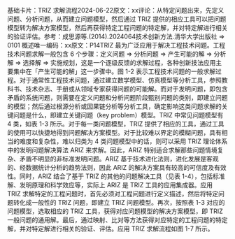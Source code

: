 

基础卡片：TRIZ 求解流程2024-06-22原文：xx评论：从特定问题出来，先定义问题、分析问题，从而建立问题模型，然后通过 TRIZ 提供的相应工具可以把问题模型转为解决方案模型，然后再获得特定工程问题的特定解，并对特定解进行相关的验证评估。参考：成思源等.(2014).2024064技术创新方法.清华大学出版社 => 0101 概述唯一编码：xx原文：P14TRIZ 最为广泛应用于解决工程技术问题。工程技术问题求解一般包含 6 个步骤：定义问题 => 分析问题 => 产生可能的解 => 分析解 => 选择解 => 实施规划，这是一个逐级反馈的求解过程，各种创新技法应用主要集中在「产生可能的解」这一步骤中。图 1-2 表示工程技术问题的一般求解过程。对于通常性工程技术问题，通过建立数学模型、仿真模型等分析工具，参照教科书、技术杂志、手册或从领域专家获得问题的可能解。而对于发明问题，即包含矛盾的系统问题，则需要在定义问题和分析问题阶段甄别问题的类别，即建立问题的模型；然后通过根源分析或因果链分析等分析工具，确定影响这类问题求解的关键问题是什么，即建立关键问题（key problem）模型。TRIZ 中常见问题模型有 4 类，如表 1-3 所示。对于每一类问题模型，TRIZ 提供了相应的工具，通过工具的使用可以快捷地得到问题解决方案模型。对于比较难以界定的模糊问题，具有相当的难度和复杂性，难以归类为 4 类问题模型中的话，则可以采用 TRIZ 理论体系中的发明问题解决算法 ARIZ 来求解。因此，ARIZ 特别适合求解那些问题情境复杂、矛盾不明显的非标准发明问题。ARIZ 基于技术进化法则，进化发展是客观的、经数据统计分析的趋势法则，因此 ARIZ 的解决方案具有较高的可信度及有效性。同时，ARIZ 结合了基于 TRIZ 的其他的问题解决工具（见表 1-4），包括标准解、发明原理和科学效应等，实际上 ARIZ 是 TRIZ 工具的应用集成器。应用 TRIZ 求解特定的工程问题时，首先必须对工程问题进行定义描述，然后将特定问题转化成一般性的 TRIZ 问题，即建立 TRIZ 问题模型。再次，按照表 1-3 对应的问题模型，选取相应的 TRIZ 工具，获得对应问题模型的解决方案模型，即 TRIZ 一般问题的通用解。最后，通过映射、比对等方法获得对应特定的工程问题的特定解，并对特定解进行相关的验证、评估。应用 TRIZ 求解流程如图 1-7 所示。